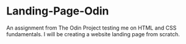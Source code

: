 # Landing-Page-Odin
An assignment from The Odin Project testing me on HTML and CSS fundamentals. I will be creating a website landing page from scratch.
